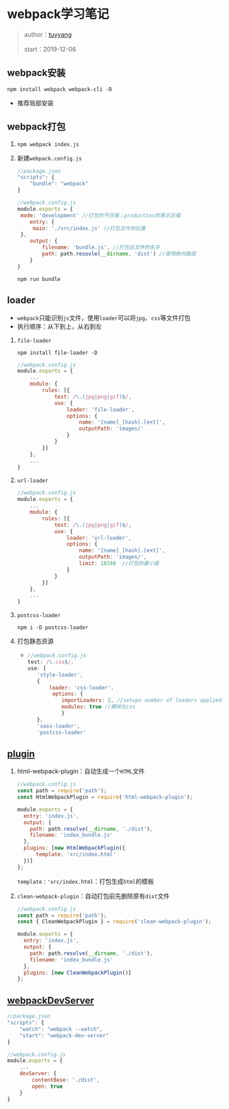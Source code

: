 # webpack学习笔记

>author：[tuyyang](https://github.com/tuyyang/webpack-lesson)
>
>start：2019-12-06

## webpack安装

```
npm install webpack webpack-cli -D
```

* 推荐局部安装

## webpack打包

1. ```
   npm webpack index.js
   ```

2. 新建`webpack.config.js`

   ```js
   //package.json
   "scripts": {
       "bundle": "webpack"
   }
   
   //webpack.config.js
   module.exports = {
   	mode: 'development' //打包时不压缩；production则表示压缩
       entry: {
       	main: './src/index.js' //打包文件的位置
   	},
       output: {
           filename: 'bundle.js', //打包后文件的名字
           path: path.resovle(__dirname, 'dist') //使用绝对路径
       }
   }
   ```

   ```
   npm run bundle
   ```



## loader

* `webpack`只能识别`js`文件，使用`loader`可以将`jpg`、`css`等文件打包
* 执行顺序：从下到上，从右到左

1. `file-loader`

   ```
   npm install file-loader -D
   ```

   

   ```js
   //webpack.config.js
   module.exports = {
       ...
       module: {
           rules: [{
               test: /\.(jpg|png|gif)$/,
               use: {
                   loader: 'file-loader',
                   options: {
                       name: '[name]_[hash].[ext]',
                       outputPath: 'images/'
                   }
               }
           }]
       },
       ...
   }
   ```

2. `url-loader`

   ```js
   //webpack.config.js
   module.exports = {
       ...
       module: {
           rules: [{
               test: /\.(jpg|png|gif)$/,
               use: {
                   loader: 'url-loader',
                   options: {
                       name: '[name]_[hash].[ext]',
                       outputPath: 'images/',
                       limit: 10240  //打包的最小值
                   }
               }
           }]
       },
       ...
   }
   ```

3. `postcss-loader`

   ```
   npm i -D postcss-loader
   ```

4. 打包静态资源

   * ```js
     //webpack.config.js
     test: /\.css$/,
     use: [
     	'style-loader',
     	{
     		loader: 'css-loader',
             options: {
     			importLoaders: 2, //setups number of loaders applied before CSS loader
     			modules: true //模块化css
     			}
     	},
     	'sass-loader',
     	'postcss-loader'
     ```




## [plugin](https://webpack.js.org/plugins/)

1. html-webpack-plugin：自动生成一个`HTML`文件

   ```js
   //webpack.config.js
   const path = require('path');
   const HtmlWebpackPlugin = require('html-webpack-plugin');
   
   module.exports = {
     entry: 'index.js',
     output: {
       path: path.resolve(__dirname, './dist'),
       filename: 'index_bundle.js'
     },
     plugins: [new HtmlWebpackPlugin({
         template: 'src/index.html'
     })]
   };
   ```

   `template：'src/index.html`：打包生成`html`的模板

2. `clean-webpack-plugin`：自动打包前先删除原有`dist`文件

   ```js
   //webpack.config.js
   const path = require('path');
   const { CleanWebpackPlugin } = require('clean-webpack-plugin');
   
   module.exports = {
     entry: 'index.js',
     output: {
       path: path.resolve(__dirname, './dist'),
       filename: 'index_bundle.js'
     },
     plugins: [new CleanWebpackPlugin()]
   };
   ```

   

## [webpackDevServer](https://webpack.js.org/configuration/dev-server/)

```js
//package.json
"scripts": {
    "watch": "webpack --watch",
    "start": "webpack-dev-server"
}
```

```js
//webpack.config.js
module.exports = {
    ...
    devServer: {
        contentBase: './dist',
        open: true
    }
}
```



